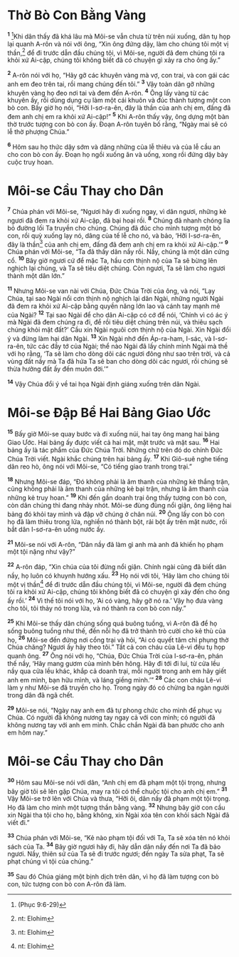 # Thờ Bò Con Bằng Vàng

<sup><b>1</b></sup> [^1@-902d5cd1-1603-4c39-a704-d480cca7817c]Khi dân thấy đã khá lâu mà Môi-se vẫn chưa từ trên núi xuống, dân tụ họp lại quanh A-rôn và nói với ông, “Xin ông đứng dậy, làm cho chúng tôi một vị thần,[^1-902d5cd1-1603-4c39-a704-d480cca7817c] để đi trước dẫn đầu chúng tôi, vì Môi-se, người đã đem chúng tôi ra khỏi xứ Ai-cập, chúng tôi không biết đã có chuyện gì xảy ra cho ông ấy.”

<sup><b>2</b></sup> A-rôn nói với họ, “Hãy gỡ các khuyên vàng mà vợ, con trai, và con gái các anh em đeo trên tai, rồi mang chúng đến tôi.” <sup><b>3</b></sup> Vậy toàn dân gỡ những khuyên vàng họ đeo nơi tai và đem đến A-rôn. <sup><b>4</b></sup> Ông lấy vàng từ các khuyên ấy, rồi dùng dụng cụ làm một cái khuôn và đúc thành tượng một con bò con. Bấy giờ họ nói, “Hỡi I-sơ-ra-ên, đây là thần của anh chị em, đấng đã đem anh chị em ra khỏi xứ Ai-cập!” <sup><b>5</b></sup> Khi A-rôn thấy vậy, ông dựng một bàn thờ trước tượng con bò con ấy. Ðoạn A-rôn tuyên bố rằng, “Ngày mai sẽ có lễ thờ phượng Chúa.”

<sup><b>6</b></sup> Hôm sau họ thức dậy sớm và dâng những của lễ thiêu và của lễ cầu an cho con bò con ấy. Ðoạn họ ngồi xuống ăn và uống, xong rồi đứng dậy bày cuộc truy hoan.

# Môi-se Cầu Thay cho Dân

<sup><b>7</b></sup> Chúa phán với Môi-se, “Ngươi hãy đi xuống ngay, vì dân ngươi, những kẻ ngươi đã đem ra khỏi xứ Ai-cập, đã bại hoại rồi. <sup><b>8</b></sup> Chúng đã nhanh chóng lìa bỏ đường lối Ta truyền cho chúng. Chúng đã đúc cho mình tượng một bò con, rồi quỳ xuống lạy nó, dâng của tế lễ cho nó, và bảo, ‘Hỡi I-sơ-ra-ên, đây là thần[^2-902d5cd1-1603-4c39-a704-d480cca7817c] của anh chị em, đấng đã đem anh chị em ra khỏi xứ Ai-cập.’” <sup><b>9</b></sup> Chúa phán với Môi-se, “Ta đã thấy dân nầy rồi. Nầy, chúng là một dân cứng cổ. <sup><b>10</b></sup> Bây giờ ngươi cứ để mặc Ta, hầu cơn thịnh nộ của Ta sẽ bừng lên nghịch lại chúng, và Ta sẽ tiêu diệt chúng. Còn ngươi, Ta sẽ làm cho ngươi thành một dân lớn.”

<sup><b>11</b></sup> Nhưng Môi-se van nài với Chúa, Ðức Chúa Trời của ông, và nói, “Lạy Chúa, tại sao Ngài nổi cơn thịnh nộ nghịch lại dân Ngài, những người Ngài đã đem ra khỏi xứ Ai-cập bằng quyền năng lớn lao và cánh tay mạnh mẽ của Ngài? <sup><b>12</b></sup> Tại sao Ngài để cho dân Ai-cập có cớ để nói, ‘Chính vì có ác ý mà Ngài đã đem chúng ra đi, để rồi tiêu diệt chúng trên núi, và thiêu sạch chúng khỏi mặt đất?’ Cầu xin Ngài nguôi cơn thịnh nộ của Ngài. Xin Ngài đổi ý và đừng làm hại dân Ngài. <sup><b>13</b></sup> Xin Ngài nhớ đến Áp-ra-ham, I-sác, và I-sơ-ra-ên, tức các đầy tớ của Ngài; thể nào Ngài đã lấy chính mình Ngài mà thề với họ rằng, ‘Ta sẽ làm cho dòng dõi các ngươi đông như sao trên trời, và cả vùng đất nầy mà Ta đã hứa Ta sẽ ban cho dòng dõi các ngươi, rồi chúng sẽ thừa hưởng đất ấy đến muôn đời.’”

<sup><b>14</b></sup> Vậy Chúa đổi ý về tai họa Ngài định giáng xuống trên dân Ngài.

# Môi-se Ðập Bể Hai Bảng Giao Ước

<sup><b>15</b></sup> Bấy giờ Môi-se quay bước và đi xuống núi, hai tay ông mang hai bảng Giao Ước. Hai bảng ấy được viết cả hai mặt, mặt trước và mặt sau. <sup><b>16</b></sup> Hai bảng ấy là tác phẩm của Ðức Chúa Trời. Những chữ trên đó do chính Ðức Chúa Trời viết. Ngài khắc chúng trên hai bảng ấy. <sup><b>17</b></sup> Khi Giô-suê nghe tiếng dân reo hò, ông nói với Môi-se, “Có tiếng giao tranh trong trại.”

<sup><b>18</b></sup> Nhưng Môi-se đáp, “Ðó không phải là âm thanh của những kẻ thắng trận, cũng không phải là âm thanh của những kẻ bại trận, nhưng là âm thanh của những kẻ truy hoan.” <sup><b>19</b></sup> Khi đến gần doanh trại ông thấy tượng con bò con, còn dân chúng thì đang nhảy nhót. Môi-se đùng đùng nổi giận, ông liệng hai bảng đó khỏi tay mình và đập vỡ chúng ở chân núi. <sup><b>20</b></sup> Ông lấy con bò con họ đã làm thiêu trong lửa, nghiền nó thành bột, rải bột ấy trên mặt nước, rồi bắt dân I-sơ-ra-ên uống nước ấy.

<sup><b>21</b></sup> Môi-se nói với A-rôn, “Dân nầy đã làm gì anh mà anh đã khiến họ phạm một tội nặng như vậy?”

<sup><b>22</b></sup> A-rôn đáp, “Xin chúa của tôi đừng nổi giận. Chính ngài cũng đã biết dân nầy, họ luôn có khuynh hướng xấu. <sup><b>23</b></sup> Họ nói với tôi, ‘Hãy làm cho chúng tôi một vị thần[^3-902d5cd1-1603-4c39-a704-d480cca7817c] để đi trước dẫn đầu chúng tôi, vì Môi-se, người đã đem chúng tôi ra khỏi xứ Ai-cập, chúng tôi không biết đã có chuyện gì xảy đến cho ông ấy rồi.’ <sup><b>24</b></sup> Vì thế tôi nói với họ, ‘Ai có vàng, hãy gỡ nó ra.’ Vậy họ đưa vàng cho tôi, tôi thảy nó trong lửa, và nó thành ra con bò con nầy.”

<sup><b>25</b></sup> Khi Môi-se thấy dân chúng sống quá buông tuồng, vì A-rôn đã để họ sống buông tuồng như thế, đến nỗi họ đã trở thành trò cười cho kẻ thù của họ, <sup><b>26</b></sup> Môi-se đến đứng nơi cổng trại và hỏi, “Ai có quyết tâm chỉ phụng thờ Chúa chăng? Ngươi ấy hãy theo tôi.” Tất cả con cháu của Lê-vi đều tụ họp quanh ông. <sup><b>27</b></sup> Ông nói với họ, “Chúa, Ðức Chúa Trời của I-sơ-ra-ên, phán thế nầy, ‘Hãy mang gươm của mình bên hông. Hãy đi tới đi lui, từ cửa lều nầy qua cửa lều khác, khắp cả doanh trại, mỗi người trong anh em hãy giết anh em mình, bạn hữu mình, và láng giềng mình.’” <sup><b>28</b></sup> Các con cháu Lê-vi làm y như Môi-se đã truyền cho họ. Trong ngày đó có chừng ba ngàn người trong dân đã ngã chết.

<sup><b>29</b></sup> Môi-se nói, “Ngày nay anh em đã tự phong chức cho mình để phục vụ Chúa. Có người đã không nương tay ngay cả với con mình; có người đã không nương tay với anh em mình. Chắc chắn Ngài đã ban phước cho anh em hôm nay.”

# Môi-se Cầu Thay cho Dân

<sup><b>30</b></sup> Hôm sau Môi-se nói với dân, “Anh chị em đã phạm một tội trọng, nhưng bây giờ tôi sẽ lên gặp Chúa, may ra tôi có thể chuộc tội cho anh chị em.” <sup><b>31</b></sup> Vậy Môi-se trở lên với Chúa và thưa, “Hỡi ôi, dân nầy đã phạm một tội trọng. Họ đã làm cho mình một tượng thần bằng vàng. <sup><b>32</b></sup> Nhưng bây giờ con cầu xin Ngài tha tội cho họ, bằng không, xin Ngài xóa tên con khỏi sách Ngài đã viết đi.”

<sup><b>33</b></sup> Chúa phán với Môi-se, “Kẻ nào phạm tội đối với Ta, Ta sẽ xóa tên nó khỏi sách của Ta. <sup><b>34</b></sup> Bây giờ ngươi hãy đi, hãy dẫn dân nầy đến nơi Ta đã bảo ngươi. Nầy, thiên sứ của Ta sẽ đi trước ngươi; đến ngày Ta sửa phạt, Ta sẽ phạt chúng vì tội của chúng.”

<sup><b>35</b></sup> Sau đó Chúa giáng một bịnh dịch trên dân, vì họ đã làm tượng con bò con, tức tượng con bò con A-rôn đã làm.

[^1-902d5cd1-1603-4c39-a704-d480cca7817c]: nt: Elohim

[^2-902d5cd1-1603-4c39-a704-d480cca7817c]: nt: Elohim

[^3-902d5cd1-1603-4c39-a704-d480cca7817c]: nt: Elohim

[^1@-902d5cd1-1603-4c39-a704-d480cca7817c]: (Phục 9:6-29)
